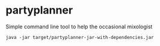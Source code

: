 # partyplanner
Simple command line tool to help the occasional mixologist

```
java -jar target/partyplanner-jar-with-dependencies.jar
```
